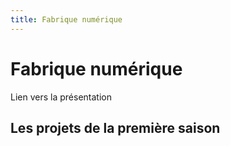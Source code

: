 ```yaml
---
title: Fabrique numérique
---
```


# Fabrique numérique

Lien vers la présentation

## Les projets de la première saison

